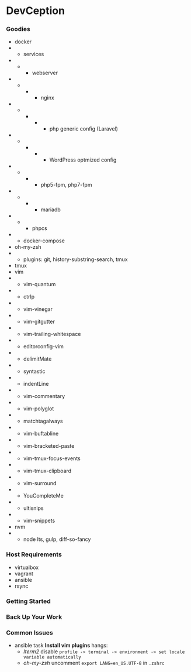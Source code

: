 # DevCeption

### Goodies

- docker
- - services
- - - webserver
- - - - nginx
- - - - - php generic config (Laravel)
- - - - - WordPress optmized config
- - - - php5-fpm, php7-fpm
- - - - mariadb
- - - phpcs
- - docker-compose
- oh-my-zsh
- - plugins: git, history-substring-search, tmux
- tmux
- vim
- - vim-quantum
- - ctrlp
- - vim-vinegar
- - vim-gitgutter
- - vim-trailing-whitespace
- - editorconfig-vim
- - delimitMate
- - syntastic
- - indentLine
- - vim-commentary
- - vim-polyglot
- - matchtagalways
- - vim-buftabline
- - vim-bracketed-paste
- - vim-tmux-focus-events
- - vim-tmux-clipboard
- - vim-surround
- - YouCompleteMe
- - ultisnips
- - vim-snippets
- nvm
- - node lts, gulp, diff-so-fancy

### Host Requirements

- virtualbox
- vagrant
- ansible
- rsync

### Getting Started

### Back Up Your Work

### Common Issues

- ansible task **Install vim plugins** hangs:
  - *Iterm2* disable `profile -> terminal -> environment -> set locale variable automatically`
  - *oh-my-zsh* uncomment `export LANG=en_US.UTF-8` in `.zshrc` 
